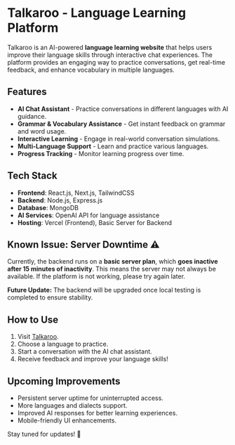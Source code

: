 # Talkaroo - Language Learning Platform

Talkaroo is an AI-powered **language learning website** that helps users improve their language skills through interactive chat experiences. The platform provides an engaging way to practice conversations, get real-time feedback, and enhance vocabulary in multiple languages.

## Features
- **AI Chat Assistant** - Practice conversations in different languages with AI guidance.
- **Grammar & Vocabulary Assistance** - Get instant feedback on grammar and word usage.
- **Interactive Learning** - Engage in real-world conversation simulations.
- **Multi-Language Support** - Learn and practice various languages.
- **Progress Tracking** - Monitor learning progress over time.

## Tech Stack
- **Frontend**: React.js, Next.js, TailwindCSS
- **Backend**: Node.js, Express.js
- **Database**: MongoDB
- **AI Services**: OpenAI API for language assistance
- **Hosting**: Vercel (Frontend), Basic Server for Backend

## Known Issue: Server Downtime ⚠️
Currently, the backend runs on a **basic server plan**, which **goes inactive after 15 minutes of inactivity**. This means the server may not always be available. If the platform is not working, please try again later.

**Future Update:** The backend will be upgraded once local testing is completed to ensure stability.

## How to Use
1. Visit [Talkaroo](https://talkaroo.vercel.app/).
2. Choose a language to practice.
3. Start a conversation with the AI chat assistant.
4. Receive feedback and improve your language skills!

## Upcoming Improvements
- Persistent server uptime for uninterrupted access.
- More languages and dialects support.
- Improved AI responses for better learning experiences.
- Mobile-friendly UI enhancements.

Stay tuned for updates! 🚀
